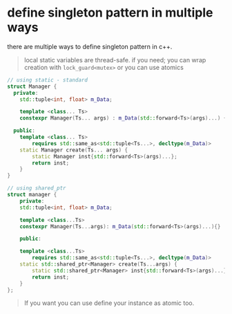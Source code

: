 # define singleton pattern in multiple ways

there are multiple ways to define singleton pattern in c++.

> local static variables are thread-safe.
> if you need; you can wrap creation with `lock_guard<mutex>` or you can use atomics

```c++
// using static - standard
struct Manager {
  private:
    std::tuple<int, float> m_Data;

    template <class... Ts>
    constexpr Manager(Ts... args) : m_Data(std::forward<Ts>(args)...) {}

  public:
    template <class... Ts>
        requires std::same_as<std::tuple<Ts...>, decltype(m_Data)>
    static Manager create(Ts... args) {
        static Manager inst{std::forward<Ts>(args)...};
        return inst;
    }
}

```

```c++
// using shared_ptr
struct manager {
    private:
    std::tuple<int, float> m_Data;

    template <class...Ts>
    constexpr Manager(Ts...args): m_Data(std::forward<Ts>(args)...){}

    public:

    template <class...Ts>
        requires std::same_as<std::tuple<Ts...>, decltype(m_Data)> 
    static std::shared_ptr<Manager> create(Ts...args) {
        static std::shared_ptr<Manager> inst{std::forward<Ts>(args)...};
        return inst;
    }
};
```

> If you want you can use define your instance as atomic too. 
